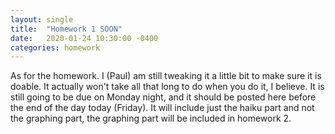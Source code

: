```yaml
---
layout: single
title:  "Homework 1 SOON"
date:   2020-01-24 10:30:00 -0400
categories: homework
---
```

As for the homework.  I (Paul) am still tweaking it a little bit to make sure it is doable.
It actually won't take all that long to do when you do it, I believe.
It is still going to be due on Monday night, and it should be posted here
before the end of the day today (Friday).  It will include just the
haiku part and not the graphing part, the graphing part will be
included in homework 2.





